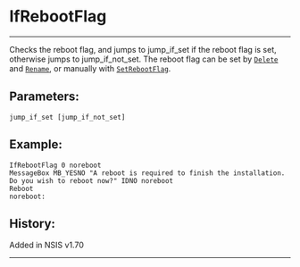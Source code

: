 # IfRebootFlag

---

Checks the reboot flag, and jumps to jump_if_set if the reboot flag is set, otherwise jumps to jump_if_not_set. The reboot flag can be set by [`Delete`][1] and [`Rename`][2], or manually with [`SetRebootFlag`][3].

## Parameters:

    jump_if_set [jump_if_not_set]

## Example:

	IfRebootFlag 0 noreboot
	MessageBox MB_YESNO "A reboot is required to finish the installation. Do you wish to reboot now?" IDNO noreboot
	Reboot
	noreboot:

## History:

Added in NSIS v1.70

---

[1]: Delete.md
[2]: Rename.md
[3]: SetRebootFlag.md